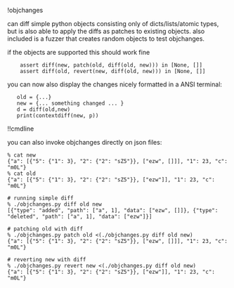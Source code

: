!objchanges

can diff simple python objects consisting only of dicts/lists/atomic types, but
is also able to apply the diffs as patches to existing objects. also included
is a fuzzer that creates random objects to test objchanges.

if the objects are supported this should work fine
```
    assert diff(new, patch(old, diff(old, new))) in [None, []]
    assert diff(old, revert(new, diff(old, new))) in [None, []]
```

you can now also display the changes nicely formatted in a ANSI terminal:

```
   old = {...}
   new = {... something changed ... }
   d = diff(old,new)
   print(contextdiff(new, p))
```

!!cmdline

you can also invoke objchanges directly on json files:

```
% cat new
{"a": [{"5": {"1": 3}, "2": {"2": "sZ5"}}, ["ezw", []]], "1": 23, "c": "m0L"}
% cat old
{"a": [{"5": {"1": 3}, "2": {"2": "sZ5"}}, ["ezw"]], "1": 23, "c": "m0L"}

# running simple diff
% ./objchanges.py diff old new
[{"type": "added", "path": ["a", 1], "data": ["ezw", []]}, {"type": "deleted", "path": ["a", 1], "data": ["ezw"]}]

# patching old with diff
% ./objchanges.py patch old <(./objchanges.py diff old new)
{"a": [{"5": {"1": 3}, "2": {"2": "sZ5"}}, ["ezw", []]], "1": 23, "c": "m0L"}

# reverting new with diff
% ./objchanges.py revert new <(./objchanges.py diff old new)
{"a": [{"5": {"1": 3}, "2": {"2": "sZ5"}}, ["ezw"]], "1": 23, "c": "m0L"}

```
